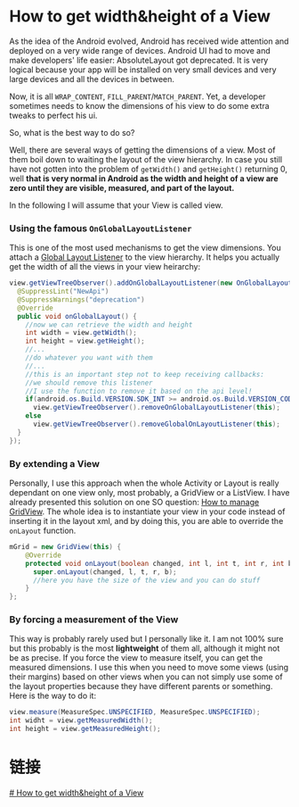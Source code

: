 # How to get width&height of a View

As the idea of the Android evolved, Android has received wide attention and deployed on a very wide range of devices. 
Android UI had to move and make developers' life easier: AbsoluteLayout got deprecated. It is very logical because 
your app will be installed on very small devices and very large devices and all the devices in between.

Now, it is all `WRAP_CONTENT`, `FILL_PARENT`/`MATCH_PARENT`. Yet, a developer sometimes needs to know the dimensions
of his view to do some extra tweaks to perfect his ui.

So, what is the best way to do so?

Well, there are several ways of getting the dimensions of a view. Most of them boil down to waiting the layout of the 
view hierarchy. In case you still have not gotten into the problem of `getWidth()` and `getHeight()` returning 0, 
well **that is very normal in Android as the width and height of a view are zero until they are visible, measured, 
and part of the layout.**

In the following I will assume that your View is called view.

### Using the famous `OnGlobalLayoutListener`

This is one of the most used mechanisms to get the view dimensions. You attach a [Global Layout Listener](http://developer.android.com/reference/android/view/ViewTreeObserver.OnGlobalLayoutListener.html)
to the view hierarchy. It helps you actually get the width of all the views in your view heirarchy: 

```java
view.getViewTreeObserver().addOnGlobalLayoutListener(new OnGlobalLayoutListener() {
  @SuppressLint("NewApi")
  @SuppressWarnings("deprecation")
  @Override
  public void onGlobalLayout() {
    //now we can retrieve the width and height
    int width = view.getWidth();
    int height = view.getHeight();
    //...
    //do whatever you want with them
    //...
    //this is an important step not to keep receiving callbacks:
    //we should remove this listener
    //I use the function to remove it based on the api level!
    if(android.os.Build.VERSION.SDK_INT >= android.os.Build.VERSION_CODES.JELLY_BEAN)
      view.getViewTreeObserver().removeOnGlobalLayoutListener(this);
    else
      view.getViewTreeObserver().removeGlobalOnLayoutListener(this);
  }
});
```
 
### By extending a View
 
Personally, I use this approach when the whole Activity or Layout is really dependant on one view only, 
most probably, a GridView or a ListView. I have already presented this solution on one SO question: 
[How to manage GridView](http://stackoverflow.com/questions/13681024/how-to-manage-gridview/13835812#13835812).
The whole idea is to instantiate your view in your code instead of inserting it in the layout xml, and by doing this, 
you are able to override the `onLayout` function.
 
```java
mGrid = new GridView(this) {
    @Override
    protected void onLayout(boolean changed, int l, int t, int r, int b) {
      super.onLayout(changed, l, t, r, b);
      //here you have the size of the view and you can do stuff
    }
};
```

### By forcing a measurement of the View

This way is probably rarely used but I personally like it. I am not 100% sure but this probably is the most 
**lightweight** of them all, although it might not be as precise. If you force the view to measure itself, 
you can get the measured dimensions. I use this when you need to move some views (using their margins) based 
on other views when you can not simply use some of the layout properties because they have different parents 
or something. Here is the way to do it:

```java
view.measure(MeasureSpec.UNSPECIFIED, MeasureSpec.UNSPECIFIED);
int widht = view.getMeasuredWidth();
int height = view.getMeasuredHeight();
```

# 链接

[# How to get width&height of a View](http://www.sherif.mobi/2013/01/how-to-get-widthheight-of-view.html)
